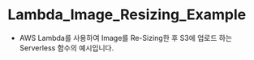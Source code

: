 # Lambda_Image_Resizing_Example

- AWS Lambda를 사용하여 Image를 Re-Sizing한 후 S3에 업로드 하는 Serverless 함수의 예시입니다.
